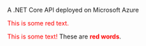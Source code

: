 A .NET Core API deployed on Microsoft Azure

<p style='color:red'>This is some red text.</p>
<font color="red">This is some text!</font>
These are <b style='color:red'>red words</b>.
